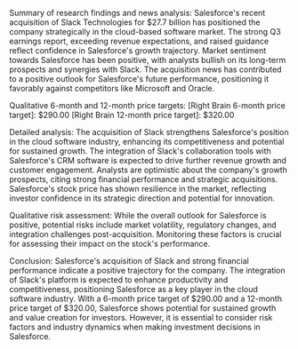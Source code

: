 Summary of research findings and news analysis:
Salesforce's recent acquisition of Slack Technologies for $27.7 billion has positioned the company strategically in the cloud-based software market. The strong Q3 earnings report, exceeding revenue expectations, and raised guidance reflect confidence in Salesforce's growth trajectory. Market sentiment towards Salesforce has been positive, with analysts bullish on its long-term prospects and synergies with Slack. The acquisition news has contributed to a positive outlook for Salesforce's future performance, positioning it favorably against competitors like Microsoft and Oracle.

Qualitative 6-month and 12-month price targets:
[Right Brain 6-month price target]: $290.00
[Right Brain 12-month price target]: $320.00

Detailed analysis:
The acquisition of Slack strengthens Salesforce's position in the cloud software industry, enhancing its competitiveness and potential for sustained growth. The integration of Slack's collaboration tools with Salesforce's CRM software is expected to drive further revenue growth and customer engagement. Analysts are optimistic about the company's growth prospects, citing strong financial performance and strategic acquisitions. Salesforce's stock price has shown resilience in the market, reflecting investor confidence in its strategic direction and potential for innovation.

Qualitative risk assessment:
While the overall outlook for Salesforce is positive, potential risks include market volatility, regulatory changes, and integration challenges post-acquisition. Monitoring these factors is crucial for assessing their impact on the stock's performance.

Conclusion:
Salesforce's acquisition of Slack and strong financial performance indicate a positive trajectory for the company. The integration of Slack's platform is expected to enhance productivity and competitiveness, positioning Salesforce as a key player in the cloud software industry. With a 6-month price target of $290.00 and a 12-month price target of $320.00, Salesforce shows potential for sustained growth and value creation for investors. However, it is essential to consider risk factors and industry dynamics when making investment decisions in Salesforce.
